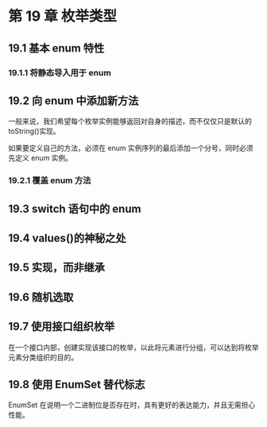 # 第 19 章 枚举类型

## 19.1 基本 enum 特性

### 19.1.1 将静态导入用于 enum

## 19.2 向 enum 中添加新方法

一般来说，我们希望每个枚举实例能够返回对自身的描述，而不仅仅只是默认的 toString()实现。

如果要定义自己的方法，必须在 enum 实例序列的最后添加一个分号，同时必须先定义 enum 实例。

### 19.2.1 覆盖 enum 方法

## 19.3 switch 语句中的 enum

## 19.4 values()的神秘之处

## 19.5 实现，而非继承

## 19.6 随机选取

## 19.7 使用接口组织枚举

在一个接口内部，创建实现该接口的枚举，以此将元素进行分组，可以达到将枚举元素分类组织的目的。

## 19.8 使用 EnumSet 替代标志

EnumSet 在说明一个二进制位是否存在时，具有更好的表达能力，并且无需担心性能。

